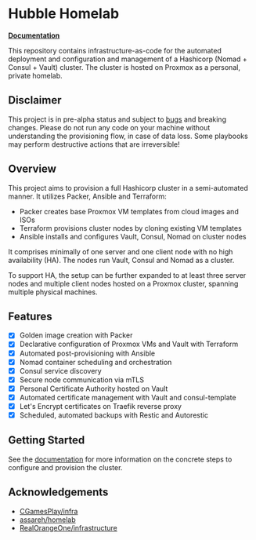 # Hubble Homelab

**[Documentation](https://kencx.github.io/homelab)**

This repository contains infrastructure-as-code for the automated deployment and
configuration and management of a Hashicorp (Nomad + Consul + Vault) cluster.
The cluster is hosted on Proxmox as a personal, private homelab.

## Disclaimer

This project is in pre-alpha status and subject to
[bugs](https://kencx.github.io/homelab/references/issues) and breaking changes.
Please do not run any code on your machine without understanding the
provisioning flow, in case of data loss. Some playbooks may perform destructive
actions that are irreversible!

## Overview

This project aims to provision a full Hashicorp cluster in a semi-automated
manner. It utilizes Packer, Ansible and Terraform:

- Packer creates base Proxmox VM templates from cloud images and ISOs
- Terraform provisions cluster nodes by cloning existing VM templates
- Ansible installs and configures Vault, Consul, Nomad on cluster
  nodes

It comprises minimally of one server and one client node with no high
availability (HA). The nodes run Vault, Consul and Nomad as a cluster.

To support HA, the setup can be further expanded to at least three server nodes
and multiple client nodes hosted on a Proxmox cluster, spanning multiple
physical machines.

## Features

- [x] Golden image creation with Packer
- [x] Declarative configuration of Proxmox VMs and Vault with Terraform
- [x] Automated post-provisioning with Ansible
- [x] Nomad container scheduling and orchestration
- [x] Consul service discovery
- [x] Secure node communication via mTLS
- [x] Personal Certificate Authority hosted on Vault
- [x] Automated certificate management with Vault and consul-template
- [x] Let's Encrypt certificates on Traefik reverse proxy
- [x] Scheduled, automated backups with Restic and Autorestic

## Getting Started

See the [documentation](https://kencx.github.io/homelab/getting_started) for more
information on the concrete steps to configure and provision the cluster.

## Acknowledgements

- [CGamesPlay/infra](https://github.com/CGamesPlay/infra)
- [assareh/homelab](https://github.com/assareh/home-lab)
- [RealOrangeOne/infrastructure](https://github.com/RealOrangeOne/infrastructure)

